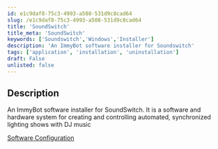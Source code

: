 ```yaml
---
id: e1c9daf8-75c3-4993-a508-531d9c8cad64
slug: /e1c9daf8-75c3-4993-a508-531d9c8cad64
title: 'SoundSwitch'
title_meta: 'SoundSwitch'
keywords: ['Soundswitch','Windows','Installer']
description: 'An ImmyBot software installer for Soundswitch'
tags: ['application', 'installation', 'uninstallation']
draft: False
unlisted: false
---
```


## Description

An ImmyBot software installer for SoundSwitch. It is a software and hardware system for creating and controlling automated, synchronized lighting shows with DJ music

[Software Configuration](https://github.com/ProVal-Tech/immybot/blob/main/software/soundswitch.toml)